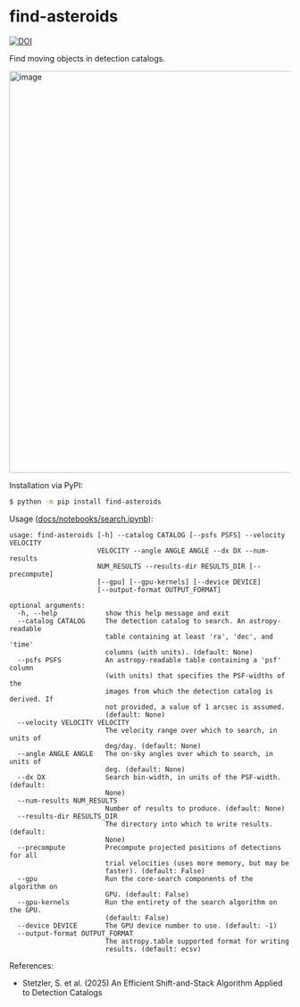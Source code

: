 # find-asteroids


[![DOI](https://zenodo.org/badge/1058178358.svg)](https://doi.org/10.5281/zenodo.17139782)


Find moving objects in detection catalogs.

<img width="960" height="720" alt="image" src="https://github.com/user-attachments/assets/1ce78a36-8a80-4db7-97bc-27c4a7e2d67f"/>

Installation via PyPI: 
```bash
$ python -m pip install find-asteroids
```

Usage ([docs/notebooks/search.ipynb](https://github.com/stevenstetzler/find_asteroids/tree/main/docs/notebooks/search.ipynb)):
```
usage: find-asteroids [-h] --catalog CATALOG [--psfs PSFS] --velocity VELOCITY
                      VELOCITY --angle ANGLE ANGLE --dx DX --num-results
                      NUM_RESULTS --results-dir RESULTS_DIR [--precompute]
                      [--gpu] [--gpu-kernels] [--device DEVICE]
                      [--output-format OUTPUT_FORMAT]

optional arguments:
  -h, --help            show this help message and exit
  --catalog CATALOG     The detection catalog to search. An astropy-readable
                        table containing at least 'ra', 'dec', and 'time'
                        columns (with units). (default: None)
  --psfs PSFS           An astropy-readable table containing a 'psf' column
                        (with units) that specifies the PSF-widths of the
                        images from which the detection catalog is derived. If
                        not provided, a value of 1 arcsec is assumed.
                        (default: None)
  --velocity VELOCITY VELOCITY
                        The velocity range over which to search, in units of
                        deg/day. (default: None)
  --angle ANGLE ANGLE   The on-sky angles over which to search, in units of
                        deg. (default: None)
  --dx DX               Search bin-width, in units of the PSF-width. (default:
                        None)
  --num-results NUM_RESULTS
                        Number of results to produce. (default: None)
  --results-dir RESULTS_DIR
                        The directory into which to write results. (default:
                        None)
  --precompute          Precompute projected positions of detections for all
                        trial velocities (uses more memory, but may be
                        faster). (default: False)
  --gpu                 Run the core-search components of the algorithm on
                        GPU. (default: False)
  --gpu-kernels         Run the entirety of the search algorithm on the GPU.
                        (default: False)
  --device DEVICE       The GPU device number to use. (default: -1)
  --output-format OUTPUT_FORMAT
                        The astropy.table supported format for writing
                        results. (default: ecsv)
```

References:
- Stetzler, S. et al. (2025) An Efficient Shift-and-Stack Algorithm Applied to Detection Catalogs
